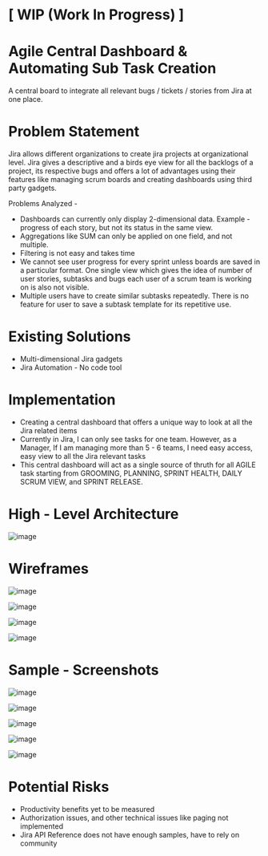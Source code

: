 # [ WIP (Work In Progress) ] 
# Agile Central Dashboard & Automating Sub Task Creation 
A central board to integrate all relevant bugs / tickets / stories from Jira at one place.

# Problem Statement
Jira allows different organizations to create jira projects at organizational level. Jira gives a descriptive and a birds eye view for all the backlogs of a project, its respective bugs and offers a lot of advantages using their features like managing scrum boards and creating dashboards using third party gadgets.

Problems Analyzed -
- Dashboards can currently only display 2-dimensional data. Example - progress of each story, but not its status in the same view.
- Aggregations like SUM can only be applied on one field, and not multiple.
- Filtering is not easy and takes time
- We cannot see user progress for every sprint unless boards are saved in a particular format. One single view which gives the idea of number of user stories, subtasks and bugs each user of a scrum team is working on is also not visible.
- Multiple users have to create similar subtasks repeatedly. There is no feature for user to save a subtask template for its repetitive use.

# Existing Solutions

- Multi-dimensional Jira gadgets
- Jira Automation - No code tool

# Implementation

- Creating a central dashboard that offers a unique way to look at all the Jira related items
- Currently in Jira, I can only see tasks for one team. However, as a Manager, If I am managing more than 5 - 6 teams, I need easy access, easy view to all the Jira relevant tasks
- This central dashboard will act as a single source of thruth for all AGILE task starting from GROOMING, PLANNING, SPRINT HEALTH, DAILY SCRUM VIEW, and SPRINT RELEASE.

# High - Level Architecture

![image](https://user-images.githubusercontent.com/18692751/135310055-574cf586-7813-4920-9d74-47ef9caadf00.png)

# Wireframes

![image](https://user-images.githubusercontent.com/18692751/135309727-ef5b9191-234b-4ee6-a221-01b3e4060886.png)

![image](https://user-images.githubusercontent.com/18692751/135309782-7eb27fcf-8fcc-4c9a-8c32-7bbcb73a8ecd.png)

![image](https://user-images.githubusercontent.com/18692751/135309862-0e60c005-bb69-412f-8db6-59edc9a9a51f.png)

![image](https://user-images.githubusercontent.com/18692751/135309923-f8e296d8-4d00-4d04-b334-81f07f998305.png)


# Sample - Screenshots

![image](https://user-images.githubusercontent.com/18692751/135310180-dada40b1-e9a3-4dc7-b645-a8186930b2a8.png)

![image](https://user-images.githubusercontent.com/18692751/135310225-18d533bf-df0c-4b8b-807a-523733648761.png)

![image](https://user-images.githubusercontent.com/18692751/135310295-3a962833-98ae-4359-8fa5-ed066c3308b5.png)

![image](https://user-images.githubusercontent.com/18692751/135310336-7a16ddca-1ede-46f7-bf04-8c172414c960.png)

![image](https://user-images.githubusercontent.com/18692751/135310381-311cb2c2-46e8-41a3-a550-ed8b767f8a32.png)

# Potential Risks

- Productivity benefits yet to be measured
- Authorization issues, and other technical issues like paging not implemented 
- Jira API Reference does not have enough samples, have to rely on community




